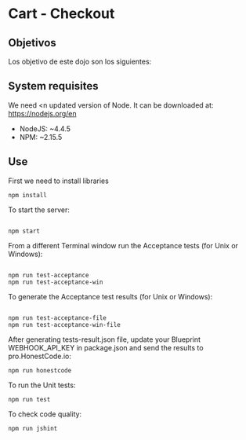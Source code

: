 # Cart - Checkout

## Objetivos

Los objetivo de este dojo son los siguientes:


## System requisites

We need <n updated version of Node. It can be downloaded at: https://nodejs.org/en

* NodeJS: ~4.4.5
* NPM: ~2.15.5

## Use

First we need to install libraries

```
npm install

```

To start the server:

```

npm start

```

From a different Terminal window run the Acceptance tests (for Unix or Windows):

```

npm run test-acceptance
npm run test-acceptance-win

```


To generate the Acceptance test results (for Unix or Windows):

```

npm run test-acceptance-file
npm run test-acceptance-win-file

```

After generating tests-result.json file, update your Blueprint WEBHOOK_API_KEY in package.json and send the results to pro.HonestCode.io:

```
npm run honestcode

```



To run the Unit tests:

```
npm run test

```

To check code quality:

```
npm run jshint

```




